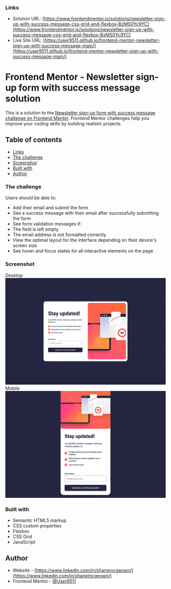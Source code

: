 ### Links

- Solution URL: [https://www.frontendmentor.io/solutions/newsletter-sign-up-with-success-message-css-grid-and-flexbox-BzMS0Yc9YC](https://www.frontendmentor.io/solutions/newsletter-sign-up-with-success-message-css-grid-and-flexbox-BzMS0Yc9YC)
- Live Site URL: [https://user9511.github.io/frontend-mentor-newsletter-sign-up-with-success-message-main/](https://user9511.github.io/frontend-mentor-newsletter-sign-up-with-success-message-main/)

# Frontend Mentor - Newsletter sign-up form with success message solution

This is a solution to the [Newsletter sign-up form with success message challenge on Frontend Mentor](https://www.frontendmentor.io/challenges/newsletter-signup-form-with-success-message-3FC1AZbNrv). Frontend Mentor challenges help you improve your coding skills by building realistic projects.

## Table of contents

- [Links](#links)
- [The challenge](#the-challenge)
- [Screenshot](#screenshot)
- [Built with](#built-with)
- [Author](#author)

### The challenge

Users should be able to:

- Add their email and submit the form
- See a success message with their email after successfully submitting the form
- See form validation messages if:
- The field is left empty
- The email address is not formatted correctly
- View the optimal layout for the interface depending on their device's screen size
- See hover and focus states for all interactive elements on the page

### Screenshot

Desktop
![](./screenshots/desktop.png)
Mobile
![](./screenshots/mobile.png)

### Built with

- Semantic HTML5 markup
- CSS custom properties
- Flexbox
- CSS Grid
- JavaScript

## Author

- Website - [https://www.linkedin.com/in/shanemcgeown/](https://www.linkedin.com/in/shanemcgeown/)
- Frontend Mentor - [@User9511](https://www.frontendmentor.io/profile/User9511)
